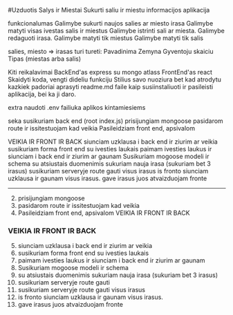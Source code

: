 #Uzduotis Salys ir Miestai
Sukurti saliu ir miestu informacijos aplikacija

funkcionalumas
Galimybe sukurti naujos salies ar miesto irasa
Galimybe matyti visas ivestas salis ir miestus
Galimybe istrinti sali ar miesta.
Galimybe redaguoti irasa.
Galimybe matyti tik miestus
Galimybe matyti tik salis

salies, miesto => irasas turi tureti:
Pavadinima
Zemyna
Gyventoju skaiciu
Tipas (miestas arba salis)

Kiti reikalavimai
BackEnd'as express su mongo atlass
FrontEnd'as react
Skaidyti koda, vengti dideliu funkciju
Stilius savo nuoziura bet kad atrodytu kazkiek padoriai
aprasyti readme.md faile kaip susiinstaliuoti ir pasileisti aplikacija, bei ka ji daro.

extra
naudoti .env failiuka aplikos kintamiesiems

seka
susikuriam back end (root index.js)
prisijungiam mongoose
pasidarom route ir issitestuojam kad veikia
Pasileidziam front end, apsivalom

VEIKIA IR FRONT IR BACK
siunciam uzklausa i back end ir ziurim ar veikia
susikuriam forma front end su ivesties laukais
paimam ivesties laukus ir siunciam i back end ir ziurim ar gaunam
Susikuriam mogoose modeli ir schema
su atsiustais duomenimis sukuriam nauja irasa (sukuriam bet 3 irasus)
susikuriam serveryje route gauti visus irasus
is fronto siunciam uzklausa ir gaunam visus irasus.
gave irasus juos atvaizduojam fronte

---

2. prisijungiam mongoose
3. pasidarom route ir issitestuojam kad veikia
4. Pasileidziam front end, apsivalom
   VEIKIA IR FRONT IR BACK

### VEIKIA IR FRONT IR BACK

5. siunciam uzklausa i back end ir ziurim ar veikia
6. susikuriam forma front end su ivesties laukais
7. paimam ivesties laukus ir siunciam i back end ir ziurim ar gaunam
8. Susikuriam mogoose modeli ir schema
9. su atsiustais duomenimis sukuriam nauja irasa (sukuriam bet 3 irasus)
10. susikuriam serveryje route gauti
11. susikuriam serveryje route gauti visus irasus
12. is fronto siunciam uzklausa ir gaunam visus irasus.
13. gave irasus juos atvaizduojam fronte

